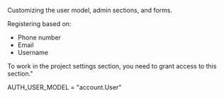 Customizing the user model, admin sections, and forms.

Registering based on:
- Phone number
- Email
- Username

To work in the project settings section, you need to grant access to this section." 

AUTH_USER_MODEL = "account.User"
